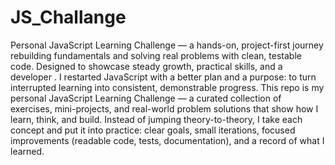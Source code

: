 # JS_Challange
Personal JavaScript Learning Challenge — a hands-on, project-first journey rebuilding fundamentals and solving real problems with clean, testable code. Designed to showcase steady growth, practical skills, and a developer .
I restarted JavaScript with a better plan and a purpose: to turn interrupted learning into consistent, demonstrable progress. This repo is my personal JavaScript Learning Challenge — a curated collection of exercises, mini-projects, and real-world problem solutions that show how I learn, think, and build.
Instead of jumping theory-to-theory, I take each concept and put it into practice: clear goals, small iterations, focused improvements (readable code, tests, documentation), and a record of what I learned. 
